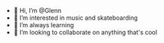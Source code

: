 - 👋 Hi, I’m @Glenn
- 👀 I’m interested in music and skateboarding
- 🌱 I’m always learning
- 💞️ I’m looking to collaborate on anything that's cool

<!---
Glenn-Rudge/Glenn-Rudge is a ✨ special ✨ repository because its `README.md` (this file) appears on your GitHub profile.
You can click the Preview link to take a look at your changes.
--->
